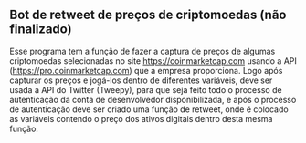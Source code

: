 ## Bot de retweet de preços de criptomoedas (não finalizado)
 
Esse programa tem a função de fazer a captura de preços de algumas criptomoedas selecionadas no site <https://coinmarketcap.com> usando a API (<https://pro.coinmarketcap.com>) que a empresa proporciona. Logo após capturar os preços e jogá-los dentro de diferentes variáveis, deve ser usada a API do Twitter (Tweepy), para que seja feito todo o processo de autenticação da conta de desenvolvedor disponibilizada, e após o processo de autenticação deve ser criado uma função de retweet, onde é colocado as variáveis contendo o preço dos ativos digitais dentro desta mesma função.
